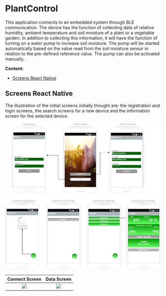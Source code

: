 # PlantControl

This application connects to an embedded system through BLE communication. The device has the function of collecting data of relative humidity,
ambient temperature and soil moisture of a plant or a vegetable garden. In addition to collecting this information, it will have the function 
of turning on a water pump to increase soil moisture.
The pump will be started automatically based on the value read from the soil moisture sensor in relation to the pre-defined reference value. 
The pump can also be activated manually.



**Content:**

- [Screens React Native](#screns-react-native)



<!-- /TOC -->
<!-- markdownlint-restore -->
<!-- Due to a bug in Markdown TOC, the table is formatted incorrectly if tab indentation is set other than 4. Due to another bug, this comment must be *after* the TOC entry. -->


## Screens React Native

The illustration of the initial screens initially thought are: the registration and login screens, the search screens for a new device and the information screen for the selected device.

<img src = "Images/telas.png" width = "600" heigth="700"> 

Connect Screen            |  Data Screen
:-------------------------:|:-------------------------:
<img src = "Images/tela1.png" width = "600" heigth="700">   |  <img src = "Images/tela2.png" width = "600" heigth="700">

 
